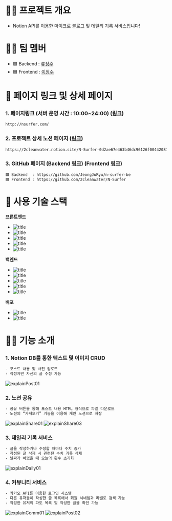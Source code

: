 # 🏄‍♂️ 프로젝트 개요
- Notion API를 이용한 마이크로 블로그 및 데일리 기록 서비스입니다!

# 👨‍🏫 팀 멤버
- 🟩 Backend : [류정주](https://github.com/JeongJuRyu)
- 🟦 Frontend : [이정수](https://github.com/2cleanwater)

# 🔗 페이지 링크 및 상세 페이지
### 1. 페이지링크 (서버 운영 시간 : 10:00~24:00) ([링크](http://nsurfer.com/))
```bash
http://nsurfer.com/
```

### 2. 프로젝트 상세 노션 페이지 ([링크](https://2cleanwater.notion.site/N-Surfer-0d2ae67e463b46dc96126f0044208100))
```bash
https://2cleanwater.notion.site/N-Surfer-0d2ae67e463b46dc96126f0044208100
```

### 3. GitHub 페이지 (Backend [링크](https://github.com/JeongJuRyu/n-surfer-be)) (Frontend [링크](https://github.com/2cleanwater/N-Surfer))
```bash
🟩 Backend  : https://github.com/JeongJuRyu/n-surfer-be
🟦 Frontend : https://github.com/2cleanwater/N-Surfer
```


# 🔨 사용 기술 스택
**프론트엔드**
- ![title](https://img.shields.io/badge/-TypeScript-77216F?&logo=typescript&logoColor=white)
- ![title](https://img.shields.io/badge/-React-00CAFF?&logo=React&logoColor=white)
- ![title](https://img.shields.io/badge/-HTML5-E8E8E8?&logo=html5&logoColor=white)
- ![title](https://img.shields.io/badge/-ReactHookForm-EC5990?&logo=reacthookform&logoColor=white)
- ![title](https://img.shields.io/badge/-MobX-FF9955?&logo=mobx&logoColor=white)

**백엔드**
- ![title](https://img.shields.io/badge/-SpringBoot-6DB33F?&logo=springboot&logoColor=white)
- ![title](https://img.shields.io/badge/-SpringSecurity-6DB33F?&logo=springsecurity&logoColor=white)
- ![title](https://img.shields.io/badge/-Redis-DC382D?&logo=redis&logoColor=white)
- ![title](https://img.shields.io/badge/-Docker-2496ED?&logo=docker&logoColor=white)
- ![title](https://img.shields.io/badge/-Jenkins-D24939?&logo=jenkins&logoColor=white)

**배포**
- ![title](https://img.shields.io/badge/-EC2-232F3E?&logo=Amazon-AWS&logoColor=white)
- ![title](https://img.shields.io/badge/-S3-13FF3D?&logo=Amazon-S3&logoColor=white)


# 🏄‍♂️ 기능 소개
### 1. Notion DB를 통한 텍스트 및 이미지 CRUD
```bash
- 포스트 내용 및 사진 업로드
- 작성자만 자신의 글 수정 가능
```
![explainPost01](https://user-images.githubusercontent.com/32264455/234814926-ff4873c3-f9e6-4c2e-b638-d2c6aaddd233.png)

### 2. 노션 공유
```bash
- 공유 버튼을 통해 포스트 내용 HTML 형식으로 파일 다운로드
- 노션의 “가져오기” 기능을 이용해 개인 노션으로 저장
```
![explainShare01](https://user-images.githubusercontent.com/32264455/234815023-4265def5-ff3c-4ff9-a101-f5a5e807bca2.png)
![explainShare03](https://user-images.githubusercontent.com/32264455/234815034-9069cc49-7e09-4b51-87d4-58b886997478.png)

### 3. 데일리 기록 서비스
```bash
- 글을 작성하거나 수정할 때마다 수치 증가
- 작성된 글 삭제 시 관련된 수치 기록 삭제
- 날짜가 바꼈을 때 오늘의 횟수 초기화
```
![explainDaily01](https://user-images.githubusercontent.com/32264455/234815051-dc98dd92-9d03-44cf-b2ec-3bd7a3145dbc.png)

### 4. 커뮤니티 서비스
```bash
- 카카오 API를 이용한 로그인 시스템
- 다른 유저들이 작성한 글 목록에서 회원 닉네임과 라벨로 검색 가능
- 작성한 유저의 파도 목록 및 작성한 글을 확인 가능
```
![explainComm01](https://user-images.githubusercontent.com/32264455/234815100-62f51e81-caa7-4633-b564-07dbda36eec7.png)
![explainPost02](https://user-images.githubusercontent.com/32264455/234815128-f8e3d6bb-309f-4c74-a488-df5df9b9423e.png)


